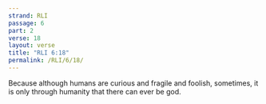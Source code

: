 ```yaml
---
strand: RLI
passage: 6
part: 2
verse: 18
layout: verse
title: "RLI 6:18"
permalink: /RLI/6/18/
---
```

Because although humans are curious and fragile and foolish, sometimes, it is only through humanity that there can ever be god.
